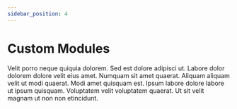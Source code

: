 ```yaml
---
sidebar_position: 4
---
```


# Custom Modules

Velit porro neque quiquia dolorem. Sed est dolore adipisci ut. Labore dolor dolorem dolore velit eius amet. Numquam sit amet quaerat. Aliquam aliquam velit ut modi quaerat. Modi amet quisquam est. Ipsum labore dolore labore ut ipsum quisquam. Voluptatem velit voluptatem quaerat. Ut sit velit magnam ut non non etincidunt.

